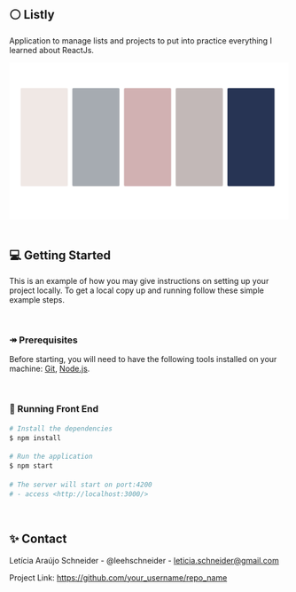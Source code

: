 ## ⚪️ Listly
Application to manage lists and projects to put into practice everything I learned about ReactJs.

![Colors of project](./src/assets/images/colors.png "Colors of project")
&nbsp;

## 💻 Getting Started
This is an example of how you may give instructions on setting up your project locally. To get a local copy up and running follow these simple example steps.


&nbsp;

### ↠ Prerequisites
Before starting, you will need to have the following tools installed on your machine: [Git](https://git-scm.com), [Node.js](https://nodejs.org/en/). 

&nbsp;



### 🎲 Running Front End

```bash
# Install the dependencies
$ npm install

# Run the application
$ npm start

# The server will start on port:4200
# - access <http://localhost:3000/>
```

&nbsp;

## ✨ Contact
Letícia Araújo Schneider - @leehschneider - leticia.schneider@gmail.com

Project Link: https://github.com/your_username/repo_name